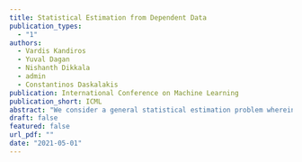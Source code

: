 ```yaml
---
title: Statistical Estimation from Dependent Data
publication_types:
  - "1"
authors:
  - Vardis Kandiros
  - Yuval Dagan
  - Nishanth Dikkala
  - admin
  - Constantinos Daskalakis
publication: International Conference on Machine Learning
publication_short: ICML
abstract: "We consider a general statistical estimation problem wherein binary labels across different observations are not independent conditioning on their feature vectors, but dependent, capturing settings where e.g. these observations are collected on a spatial domain, a temporal domain, or a social network, which induce dependencies. We model these dependencies in the language of Markov Random Fields and, importantly, allow these dependencies to be substantial, i.e. do not assume that the Markov Random Field capturing these dependencies is in high temperature. As our main contribution we provide algorithms and statistically efficient estimation rates for this model, giving several instantiations of our bounds in logistic regression, sparse logistic regression, and neural network regression settings with dependent data. Our estimation guarantees follow from novel results for estimating the parameters (i.e. external fields and interaction strengths) of Ising models from a single sample."
draft: false
featured: false
url_pdf: ""
date: "2021-05-01"
---
```

